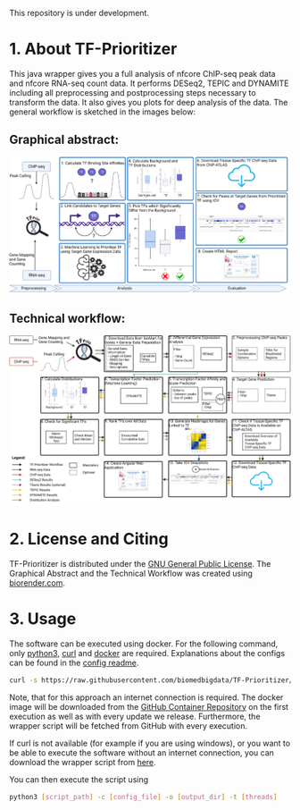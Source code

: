 This repository is under development.

# 1. About TF-Prioritizer

This java wrapper gives you a full analysis of nfcore ChIP-seq peak data and nfcore RNA-seq count data. It performs
DESeq2, TEPIC and DYNAMITE including all preprocessing and postprocessing steps necessary to transform the data. It also
gives you plots for deep analysis of the data. The general workflow is sketched in the images below:

## Graphical abstract:

![Graphical abstrat](media/graphicalAbstract.png)

## Technical workflow:

![Technical workflow](media/technicalWorkflow.png)

# 2. License and Citing

TF-Prioritizer is distributed under the [GNU General Public License](https://www.gnu.org/licenses/gpl-3.0.en.html). The
Graphical Abstract and the Technical Workflow
was created using [biorender.com](https://biorender.com/).

# 3. Usage

The software can be executed using docker. For the following command, only [python3](https://www.python.org/downloads/),
[curl](https://curl.se/download.html) and [docker](https://docs.docker.com/get-docker/) are required.
Explanations about the configs can be found in the [config readme](configTemplates/README.md).

```bash
curl -s https://raw.githubusercontent.com/biomedbigdata/TF-Prioritizer/master/docker.py | python3 - -c [config_file] -o [output_dir] -t [threads]
```

Note, that for this approach an internet connection is required. The docker image will be downloaded from the [GitHub
Container Repository](https://ghcr.io/biomedbigdata/tfprio) on the first execution as well as with every update we
release. Furthermore, the wrapper script
will be fetched from GitHub with every execution.

If curl is not available (for example if you are using windows), or you want to be able to execute the software without
an internet connection, you can download the wrapper script
from [here](https://raw.githubusercontent.com/biomedbigdata/TF-Prioritizer/pipeJar/docker.py).

You can then execute the script using

```bash
python3 [script_path] -c [config_file] -o [output_dir] -t [threads]
```